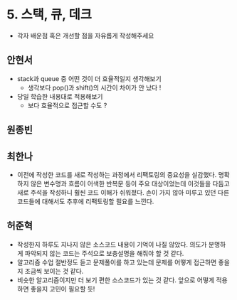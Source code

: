 # 5. 스택, 큐, 데크

- 각자 배운점 혹은 개선할 점을 자유롭게 작성해주세요


## 안현서
- stack과 queue 중 어떤 것이 더 효율적일지 생각해보기
	- 생각보다 pop()과 shift()의 시간이 차이가 안 났다 !
- 당일 학습한 내용대로 적용해보기
	- 보다 효율적으로 접근할 수도 ?
## 원종빈

## 최한나
- 이전에 작성한 코드를 새로 작성하는 과정에서 리팩토링의 중요성을 실감했다. 명확하지 않은 변수명과 흐름이 어색한 반복문 등이 주요 대상이었는데 이것들을 다듬고 새로 주석을 작성하니 훨씬 코드 이해가 쉬워졌다. 손이 가지 않아 미루고 있던 다른 코드들에 대해서도 추후에 리팩토링할 필요를 느낀다. 

## 허준혁
- 작성한지 하루도 지나지 않은 소스코드 내용이 기억이 나질 않았다. 의도가 분명하게 파악되지 않는 코드는 주석으로 보충설명을 해줘야 할 것 같다.
- 알고리즘 수업 절반정도 듣고 문제풀이를 하고 있는데 문제를 어떻게 접근하면 좋을지 조금씩 보이는 것 같다.
- 비슷한 알고리즘이지만 더 보기 편한 소스코드가 있는 것 같다. 앞으로 어떻게 적용하면 좋을지 고민이 필요할 듯!
